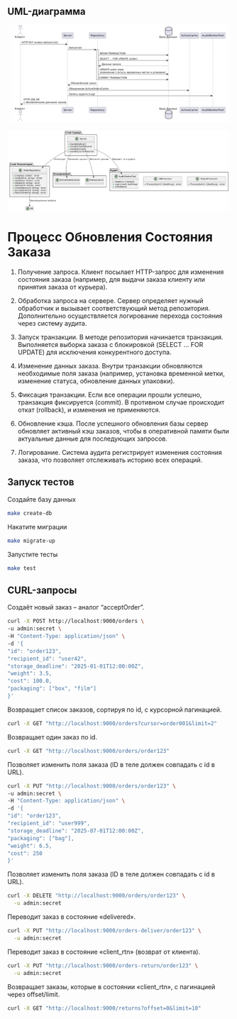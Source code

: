 ## UML-диаграмма
![UML.png](UML.png)

![UML2.png](UML2.png)

# Процесс Обновления Состояния Заказа
1. Получение запроса.
Клиент посылает HTTP-запрос для изменения состояния заказа (например, для выдачи заказа клиенту или принятия заказа от курьера).

2. Обработка запроса на сервере.
Сервер определяет нужный обработчик и вызывает соответствующий метод репозитория. Дополнительно осуществляется логирование перехода состояния через систему аудита.

3. Запуск транзакции.
В методе репозитория начинается транзакция. Выполняется выборка заказа с блокировкой (SELECT ... FOR UPDATE) для исключения конкурентного доступа.

4. Изменение данных заказа.
Внутри транзакции обновляются необходимые поля заказа (например, установка временной метки, изменение статуса, обновление данных упаковки).

5. Фиксация транзакции.
Если все операции прошли успешно, транзакция фиксируется (commit). В противном случае происходит откат (rollback), и изменения не применяются.

6. Обновление кэша.
После успешного обновления базы сервер обновляет активный кэш заказов, чтобы в оперативной памяти были актуальные данные для последующих запросов.

7. Логирование.
Система аудита регистрирует изменения состояния заказа, что позволяет отслеживать историю всех операций.





## Запуск тестов
Создайте базу данных 
```bash
make create-db
```
Накатите миграции
```bash
make migrate-up
```
Запустите тесты 
```bash
make test
```

## CURL-запросы

Создаёт новый заказ – аналог “acceptOrder”.
```bash
curl -X POST http://localhost:9000/orders \
-u admin:secret \
-H "Content-Type: application/json" \
-d '{
"id": "order123",
"recipient_id": "user42",
"storage_deadline": "2025-01-01T12:00:00Z",
"weight": 3.5,
"cost": 100.0,
"packaging": ["box", "film"]
}'
```

Возвращает список заказов, сортируя по id, с курсорной пагинацией.
```bash
curl -X GET "http://localhost:9000/orders?cursor=order001&limit=2"
```

Возвращает один заказ по id.
```bash
curl -X GET "http://localhost:9000/orders/order123"
```

Позволяет изменить поля заказа (ID в теле должен совпадать с id в URL).
```bash
curl -X PUT "http://localhost:9000/orders/order123" \
-u admin:secret \
-H "Content-Type: application/json" \
-d '{
"id": "order123",
"recipient_id": "user999",
"storage_deadline": "2025-07-01T12:00:00Z",
"packaging": ["bag"],
"weight": 6.5,
"cost": 250
}'
```

Позволяет изменить поля заказа (ID в теле должен совпадать с id в URL).

```bash
curl -X DELETE "http://localhost:9000/orders/order123" \
  -u admin:secret
```

Переводит заказ в состояние «delivered».
```bash
curl -X PUT "http://localhost:9000/orders-deliver/order123" \
  -u admin:secret
```

Переводит заказ в состояние «client_rtn» (возврат от клиента).

```bash
curl -X PUT "http://localhost:9000/orders-return/order123" \
  -u admin:secret
```

Возвращает заказы, которые в состоянии «client_rtn», с пагинацией через offset/limit.

```bash
curl -X GET "http://localhost:9000/returns?offset=0&limit=10"
```
